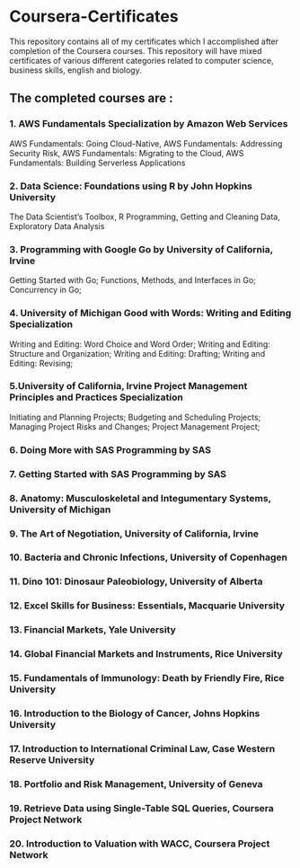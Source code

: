 # Coursera-Certificates
This repository contains all of my certificates which I accomplished after completion of the Coursera courses. This repository will have mixed certificates of various different categories related to computer science, business skills, english and biology.

## The completed courses are :
### 1. AWS Fundamentals Specialization by Amazon Web Services
AWS Fundamentals: Going Cloud-Native, 
AWS Fundamentals: Addressing Security Risk, 
AWS Fundamentals: Migrating to the Cloud, 
AWS Fundamentals: Building Serverless Applications

### 2. Data Science: Foundations using R by John Hopkins University
The Data Scientist’s Toolbox, 
R Programming, 
Getting and Cleaning Data, 
Exploratory Data Analysis 

### 3. Programming with Google Go by University of California, Irvine
Getting Started with Go; 
Functions, Methods, and Interfaces in Go; 
Concurrency in Go; 
### 4. University of Michigan Good with Words: Writing and Editing Specialization
Writing and Editing: Word Choice and Word Order; 
Writing and Editing: Structure and Organization; 
Writing and Editing: Drafting; 
Writing and Editing: Revising; 
### 5.University of California, Irvine Project Management Principles and Practices Specialization
Initiating and Planning Projects; 
Budgeting and Scheduling Projects; 
Managing Project Risks and Changes; 
Project Management Project; 
### 6. Doing More with SAS Programming by SAS
### 7. Getting Started with SAS Programming by SAS
### 8. Anatomy: Musculoskeletal and Integumentary Systems, University of Michigan
### 9. The Art of Negotiation,  University of California, Irvine
### 10. Bacteria and Chronic Infections,  University of Copenhagen
### 11. Dino 101: Dinosaur Paleobiology,  University of Alberta 
### 12. Excel Skills for Business: Essentials,  Macquarie University 
### 13. Financial Markets,  Yale University 
### 14. Global Financial Markets and Instruments,  Rice University 
### 15. Fundamentals of Immunology: Death by Friendly Fire,  Rice University 
### 16. Introduction to the Biology of Cancer,  Johns Hopkins University 
### 17. Introduction to International Criminal Law, Case Western Reserve University 
### 18. Portfolio and Risk Management,  University of Geneva 
### 19. Retrieve Data using Single-Table SQL Queries, Coursera Project Network 
### 20. Introduction to Valuation with WACC,  Coursera Project Network


